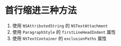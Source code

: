 #  首行缩进三种方法
1. 使用 `NSAttributedString` 的 `NSTextAttachment`
2. 使用 `ParagraphStyle` 的 `firstLineHeadIndent` 属性
3. 使用 `NSTextContainer` 的 `exclusionPaths` 属性

